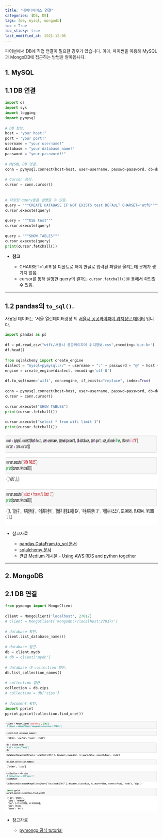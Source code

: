 ```yaml
---
title: "데이터베이스 연결"
categories: [DE, DB]
tags: [de, mysql, mongodb]
toc : True
toc_sticky: true
last_modified_at: 2021-12-05
---
```

파이썬에서 DB에 직접 연결이 필요한 경우가 있습니다. 이에, 파이썬을 이용해 MySQL과 MongoDB에 접근하는 방법을 알아봅니다. 

## 1. **MySQL**
## 1.1 DB 연결
```py
import os
import sys
import logging
import pymysql

# DB 정보.
host = "your host!"
port = "your port!"
username = "your username!"
database = "your database name!"
password = "your password!!"

# MySQL DB 연결.
conn = pymysql.connect(host=host, user=username, passwd=password, db=database, port=port, use_unicode=True, charset='utf8')

# Cursor 생성.
cursor = conn.cursor()


# 다양한 query들을 실행할 수 있음.
query = """CREATE DATABASE IF NOT EXISTS test DEFAULT CHARSET='utf8'"""
cursor.execute(query)

query = """USE test"""
cursor.execute(query)

query = """SHOW TABLES"""
cursor.execute(query)
print(cursor.fetchall())
```

* **참고**

  * CHARSET='utf8'을 디폴트로 해야 한글로 입력된 파일을 올리는데 문제가 생기지 않음.
  * cursor를 통해 실행한 query의 결과는 `cursor.fetchall()`을 통해서 확인할 수 있음.

---

## 1.2 pandas의 `to_sql()`.
사용된 데이터는 '서울 열린데이터광장'의 [서울시 공공와이파이 위치정보 데이터](http://data.seoul.go.kr/dataList/OA-1218/S/1/datasetView.do;jsessionid=1024575F5105EFBB20B362FF4C6925E7.new_portal-svr-11) 입니다.
```py
import pandas as pd

df = pd.read_csv("wifi/서울시 공공와이파이 위치정보.csv",encoding='euc-kr')
df.head()

from sqlalchemy import create_engine
dialect = "mysql+pymysql://" + username + ":" + password + "@" + host + ":" + str(port) + "/" + database 
engine = create_engine(dialect, encoding='utf-8')

df.to_sql(name='wifi', con=engine, if_exists="replace", index=True)

conn = pymysql.connect(host=host, user=username, passwd=password, db=database, port=port, use_unicode=True, charset='utf8')
cursor = conn.cursor()

cursor.execute("SHOW TABLES")
print(cursor.fetchall())

cursor.execute("select * from wifi limit 1")
print(cursor.fetchall())

```

<p align="center">
<img src = '/assets/img/to_sql_output.png' width="700" height="300">
<!-- </img> -->
</p>

* 참고자료
  
  * [pandas.DataFram.to_sql 문서](https://pandas.pydata.org/docs/reference/api/pandas.DataFrame.to_sql.html)
  * [sqlalchemy 문서](https://docs.sqlalchemy.org/en/13/core/engines.html)
  * [관련 Medium 게시물 - Using AWS RDS and python together](https://towardsdatascience.com/using-aws-rds-and-python-together-5718a6878e4c)


---

## 2. **MongoDB**
## 2.1 DB 연결
```py
from pymongo import MongoClient

client = MongoClient('localhost', 27017)
# client = MongoClient('mongodb://localhost:27017/')

# database 확인.
client.list_database_names()

# database 접근.
db = client.mydb
# db = client['mydb']

# database 내 collection 확인.
db.list_collection_names()

# collection 접근.
collection = db.zips
# collection = db['zips']

# document 확인.
import pprint
pprint.pprint(collection.find_one())
```
<p align="center">
<img src = '/assets/img/pymongo_output.png' width="700" height="300">
<!-- </img> -->
</p>



* 참고자료 
  
  * [pymongo 공식 tutorial](https://pymongo.readthedocs.io/en/stable/tutorial.html)